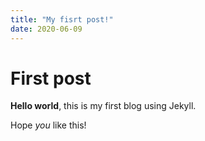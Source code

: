 ```yaml
---
title: "My fisrt post!"
date: 2020-06-09
---
```


# First post

**Hello world**, this is my first blog using Jekyll.

Hope _you_ like this! 
